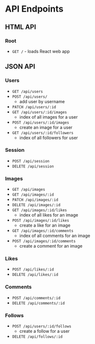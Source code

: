 # API Endpoints

## HTML API
### Root
* `GET /` - loads React web app

## JSON API
### Users
* `GET /api/users`
* `POST /api/users/`
  * add user by username
* `PATCH /api/users/:id`
* `GET /api/users/:id/images`
  * index of all images for a user
* `POST /api/users/:id/images`
  * create an image for a user
* `GET /api/users/:id/followers`
  * index of all followers for user

### Session
* `POST /api/session`
* `DELETE /api/session`

### Images
* `GET /api/images`
* `GET /api/images/:id`
* `PATCH /api/images/:id`
* `DELETE /api/images/:id`
* `GET /api/images/:id/likes`
  * index of all likes for an image
* `POST /api/images/:id/likes`
  * create a like for an image
* `GET /api/images/:id/comments`
  * index of all comments for an image
* `POST /api/images/:id/comments`
  * create a comment for an image

### Likes
* `POST /api/likes/:id`
* `DELETE /api/likes/:id`

### Comments
* `POST /api/comments/:id`
* `DELETE /api/comments/:id`

### Follows
* `POST /api/users/:id/follows`
  * create a follow for a user
* `DELETE /api/follows/:id`
